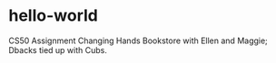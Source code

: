 # hello-world
CS50 Assignment
Changing Hands Bookstore with Ellen and Maggie; Dbacks tied up with Cubs. 
